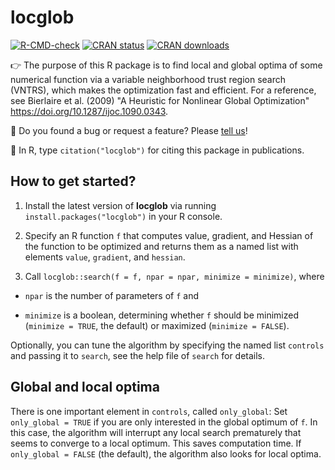 # locglob

<!-- badges: start -->
[![R-CMD-check](https://github.com/loelschlaeger/locglob/workflows/R-CMD-check/badge.svg)](https://github.com/loelschlaeger/locglob/actions)
[![CRAN status](https://www.r-pkg.org/badges/version-last-release/locglob)](https://www.r-pkg.org/badges/version-last-release/locglob)
[![CRAN downloads](https://cranlogs.r-pkg.org/badges/grand-total/locglob)](https://cranlogs.r-pkg.org/badges/grand-total/locglob)
<!-- badges: end -->

👉 The purpose of this R package is to find local and global optima of some numerical function via a variable neighborhood trust region search (VNTRS), which makes the optimization fast and efficient. For a reference, see Bierlaire et al. (2009) "A Heuristic for Nonlinear Global Optimization" <https://doi.org/10.1287/ijoc.1090.0343>.

💬 Do you found a bug or request a feature? Please [tell us](https://github.com/loelschlaeger/locglob/issues)!

📝 In R, type `citation("locglob")` for citing this package in publications.

## How to get started?

1. Install the latest version of **locglob** via running `install.packages("locglob")` in your R console.

2. Specify an R function `f` that computes value, gradient, and Hessian of the function to be optimized and returns them as a named list with elements `value`, `gradient`, and `hessian`.

3. Call `locglob::search(f = f, npar = npar, minimize = minimize)`, where

  - `npar` is the number of parameters of `f` and
  
  - `minimize` is a boolean, determining whether `f` should be minimized (`minimize = TRUE`, the default) or maximized (`minimize = FALSE`).
  
Optionally, you can tune the algorithm by specifying the named list `controls` and passing it to `search`, see the help file of `search` for details.

## Global and local optima

There is one important element in `controls`, called `only_global`: Set `only_global = TRUE` if you are only interested in the global optimum of `f`. In this case, the algorithm will interrupt any local search prematurely that seems to converge to a local optimum. This saves computation time. If `only_global = FALSE` (the default), the algorithm also looks for local optima. 
